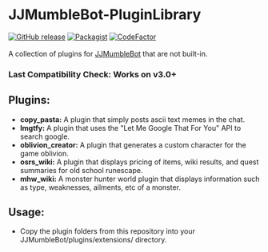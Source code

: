 # JJMumbleBot-PluginLibrary
[![GitHub release](https://img.shields.io/github/release/DuckBoss/JJMumbleBot-PluginLibrary.svg)](https://github.com/DuckBoss/JJMumbleBot-PluginLibrary/releases/latest)
[![Packagist](https://img.shields.io/badge/License-GPL-blue.svg)](https://github.com/DuckBoss/JJMumbleBot-PluginLibrary/blob/master/LICENSE)
[![CodeFactor](https://www.codefactor.io/repository/github/duckboss/jjmumblebot-pluginlibrary/badge/master)](https://www.codefactor.io/repository/github/duckboss/jjmumblebot-pluginlibrary/overview/master)
<br>
<br>
A collection of plugins for <a href="https://github.com/DuckBoss/JJMumbleBot">JJMumbleBot</a> that are not built-in.

### Last Compatibility Check: Works on v3.0+


## Plugins:
- <b>copy_pasta:</b> A plugin that simply posts ascii text memes in the chat.
- <b>lmgtfy:</b> A plugin that uses the "Let Me Google That For You" API to search google.
- <b>oblivion_creator:</b> A plugin that generates a custom character for the game oblivion.
- <b>osrs_wiki:</b> A plugin that displays pricing of items, wiki results, and quest summaries for old school runescape.
- <b>mhw_wiki:</b> A monster hunter world plugin that displays information such as type, weaknesses, ailments, etc of a monster.

## Usage:
- Copy the plugin folders from this repository into your JJMumbleBot/plugins/extensions/ directory.
